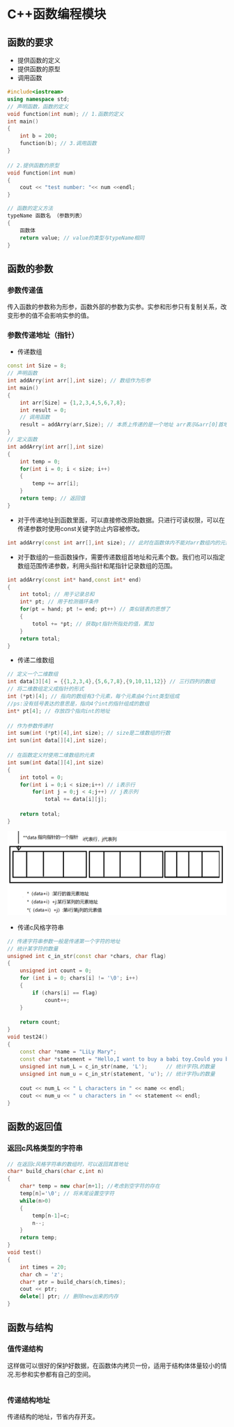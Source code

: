 # C++函数编程模块
## 函数的要求
* 提供函数的定义
* 提供函数的原型
* 调用函数
```cpp
#include<iostream>
using namespace std;
// 声明函数，函数的定义
void function(int num); // 1.函数的定义
int main()
{
    int b = 200;
    function(b); // 3.调用函数
}

// 2.提供函数的原型
void function(int num)
{
    cout << "test number: "<< num <<endl;
}
```
```cpp
// 函数的定义方法
typeName 函数名 （参数列表）
{
    函数体
    return value; // value的类型与typeName相同
}
```
## 函数的参数
### 参数传递值
传入函数的参数称为形参，函数外部的参数为实参。实参和形参只有复制关系，改变形参的值不会影响实参的值。

### 参数传递地址（指针）
* 传递数组
```cpp
const int Size = 8;
// 声明函数
int addArry(int arr[],int size); // 数组作为形参
int main()
{
    int arr[Size] = {1,2,3,4,5,6,7,8};
    int result = 0;
    // 调用函数
    result = addArry(arr,Size); // 本质上传递的是一个地址 arr表示&arr[0]首地址
}
// 定义函数
int addArry(int arr[],int size) 
{
    int temp = 0;
    for(int i = 0; i < size; i++)
    {
        temp += arr[i];
    }
    return temp; // 返回值
}
```
* 对于传递地址到函数里面，可以直接修改原始数据。只进行可读权限，可以在传递参数时使用const关键字防止内容被修改。
```cpp
int addArry(const int arr[],int size); // 此时在函数体内不能对arr数组内的元素修改
```
* 对于数组的一些函数操作，需要传递数组首地址和元素个数。我们也可以指定数组范围传递参数，利用头指针和尾指针记录数组的范围。
```cpp
int addArry(const int* hand,const int* end)
{
    int totol; // 用于记录总和
    int* pt; // 用于检测循环条件
    for(pt = hand; pt != end; pt++) // 类似链表的思想了
    {
        totol += *pt; // 获取pt指针所指处的值，累加
    }
    return total;
}
```
* 传递二维数组</br>
```cpp
// 定义一个二维数组
int data[3][4] = {{1,2,3,4},{5,6,7,8},{9,10,11,12}} // 三行四列的数组
// 将二维数组定义成指针的形式
int (*pt)[4]; // 指向的数组有3个元素，每个元素由4个int类型组成
//ps:没有括号表达的意思是，指向4个int的指针组成的数组
int* pt[4]; // 存放四个指向int的地址

// 作为参数传递时
int sum(int (*pt)[4],int size); // size是二维数组的行数
int sun(int data[][4],int size);

// 在函数定义时使用二维数组的元素
int sum(int data[][4],int size)
{
    int totol = 0;
    for(int i = 0;i < size;i++) // i表示行
        for(int j = 0;j < 4;j++) // j表示列
            total += data[i][j];
            
    return total;
}
```
![alt text](image_source/point3.png)
* 传递c风格字符串</br>
```cpp
// 传递字符串参数一般是传递第一个字符的地址
// 统计某字符的数量
unsigned int c_in_str(const char *chars, char flag)
{
    unsigned int count = 0;
    for (int i = 0; chars[i] != '\0'; i++)
    {
        if (chars[i] == flag)
            count++;
    }

    return count;
}
void test24()
{
    const char *name = "LiLy Mary";
    const char *statement = "Hello,I want to buy a babi toy.Could you buy for me?";
    unsigned int num_L = c_in_str(name, 'L');      // 统计字符L的数量
    unsigned int num_u = c_in_str(statement, 'u'); // 统计字符u的数量

    cout << num_L << " L characters in " << name << endl;
    cout << num_u << " u characters in " << statement << endl;
}
```
## 函数的返回值
### 返回c风格类型的字符串
```cpp
// 在返回c风格字符串的数组时，可以返回其首地址
char* build_chars(char c,int n)
{
    char* temp = new char[n+1]; //考虑到空字符的存在
    temp[n]='\0'; // 将末尾设置空字符
    while(n>0)
    {
        temp[n-1]=c;
        n--;
    }
    return temp;
}
void test()
{
    int times = 20;
    char ch = 'z';
    char* ptr = build_chars(ch,times);
    cout << ptr;
    delete[] ptr; // 删除new出来的内存
}
```
## 函数与结构
### 值传递结构
这样做可以很好的保护好数据，在函数体内拷贝一份，适用于结构体体量较小的情况.形参和实参都有自己的空间。
```cpp

```
### 传递结构地址
传递结构的地址，节省内存开支。
```cpp

```

